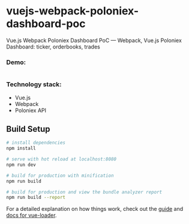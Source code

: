 # vuejs-webpack-poloniex-dashboard-poc

Vue.js Webpack Poloniex Dashboard PoC — Webpack, Vue.js Poloniex Dashboard: ticker, orderbooks, trades

### Demo:
<p align="center">
	<img src="https://github.com/tech1-io/tech1-temple-javascript/blob/master/vuejs-webpack-poloniex-dashboard-poc/img/vuejs-webpack-poloniex-dashboard-poc-demo.gif?raw=true" alt=""/>
</p>

### Technology stack:
* Vue.js
* Webpack
* Poloniex API

## Build Setup

``` bash
# install dependencies
npm install

# serve with hot reload at localhost:8080
npm run dev

# build for production with minification
npm run build

# build for production and view the bundle analyzer report
npm run build --report
```

For a detailed explanation on how things work, check out the [guide](http://vuejs-templates.github.io/webpack/) and [docs for vue-loader](http://vuejs.github.io/vue-loader).